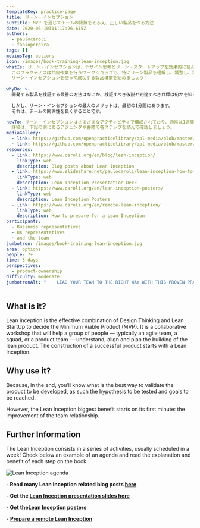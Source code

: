 ```yaml
---
templateKey: practice-page
title: リーン・インセプション
subtitle: MVP を通じてチームの認識をそろえ、正しい製品を作る方法
date: 2020-06-10T11:17:26.615Z
authors:
  - paulocaroli
  - fabiopereira
tags: []
mobiusTag: options
icon: /images/book-training-lean-inception.jpg
whatIs: リーン・インセプションは、デザイン思考とリーン・スタートアップを効果的に組み合わせた、MVP（実用最小限の製品）を決めるためのプラクティスです。
  このプラクティスは共同作業を行うワークショップで、特にリーン製品を理解し、調整し、計画しようとしているアジャイルなチームにとって役に立つでしょう。
  リーン・インセプションを使って成功する製品構築を始めましょう！
  
whyDo: >-
  開発する製品を検証する最善の方法はなにか、検証すべき仮説や到達すべき目標は何かを知ることができます。
  
  しかし、リーン・インセプションの最大のメリットは、最初の1分間にあります。
  それは、チームの関係性を良くすることです。

howTo: リーン・インセプションはさまざまなアクティビティで構成されており、通常は1週間で行われます。
  詳細は、下記の例にあるアジェンダや書籍で各ステップを読んで確認しましょう。
mediaGallery:
  - link: https://github.com/openpracticelibrary/opl-media/blob/master/images/leraninception-agenda.jpg?raw=true
  - link: https://github.com/openpracticelibrary/opl-media/blob/master/images/Lean%20Inception.jpg?raw=true
resources:
  - link: https://www.caroli.org/en/blog/lean-inception/
    linkType: web
    description: Blog posts about Lean Inception
  - link: https://www.slideshare.net/paulocaroli/lean-inception-how-to-align-people-and-build-the-right-product
    linkType: web
    description: Lean Inception Presentation Deck
  - link: https://www.caroli.org/en/lean-inception-posters/
    linkType: web
    description: Lean Inception Posters
  - link: https://www.caroli.org/en/remote-lean-inception/
    linkType: web
    description: How to prepare for a Lean Inception
participants:
  - Business representatives
  - UX representatives
  - and the team
jumbotron: /images/book-training-lean-inception.jpg
area: options
people: 7+
time: 5 days
perspectives:
  - product-ownership
difficulty: moderate
jumbotronAlt: "    LEAD YOUR TEAM TO THE RIGHT WAY WITH THIS PROVEN PRACTICE"
---
```

## What is it?

Lean inception is the effective combination of Design Thinking and Lean StartUp to decide the Minimum Viable Product (MVP). It is a collaborative workshop that will help a group of people — typically an agile team, a squad, or a product team — understand, align and plan the building of the lean product. The construction of a successful product starts with a Lean Inception.

## Why use it?

Because, in the end, you’ll know what is the best way to validate the product to be developed, as such the hypothesis to be tested and goals to be reached.

However, the Lean Inception biggest benefit starts on its first minute: the improvement of the team relationship.

## Further Information

The Lean Inception consists in a series of activities, usually scheduled in a week! Check below an example of an agenda and read the explanation and benefit of each step on the book.

![Lean Inception agenda](/images/leraninception-agenda.jpg "Lean Inception agenda")



**\- Read many Lean Inception related blog posts [here](https://www.caroli.org/en/blog/lean-inception/)**

**\- Get the [Lean Inception presentation slides here](https://www.slideshare.net/paulocaroli/lean-inception-how-to-align-people-and-build-the-right-product)**

**\- Get the[Lean Inception posters](https://www.caroli.org/en/lean-inception-posters/)**

\- **[Prepare a remote Lean Inception](https://www.caroli.org/en/remote-lean-inception/)**
